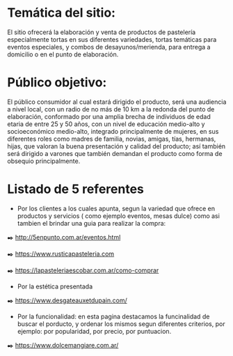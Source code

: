 # Temática del sitio:
El sitio ofrecerá la  elaboración y venta de productos de pastelería especialmente tortas en sus diferentes variedades, tortas temáticas para eventos especiales, y combos de desayunos/merienda, para entrega a domicilio o en el punto de elaboración.
# Público objetivo:

El público consumidor al cual estará dirigido el producto, será una audiencia a nivel local, con un radio de no más de 10 km a la redonda del punto de elaboración, conformado por una amplia brecha de individuos de edad etaria de entre 25 y 50 años, con un nivel de educación medio-alto y socioeconómico medio-alto, integrado principalmente de mujeres, en sus diferentes roles como madres de familia, novias, amigas, tías, hermanas, hijas,  que valoran la buena presentación y calidad del producto; así también será dirigido a varones que también demandan el producto como forma de obsequio principalmente. 
# Listado de 5 referentes
- Por los clientes a los cuales apunta, segun la variedad que ofrece en productos y servicios ( como ejemplo eventos, mesas dulce) como asi tambien el brindar una guia para realizar la compra:

:black_nib: http://5enpunto.com.ar/eventos.html
 
:black_nib: https://www.rusticapasteleria.com
 
:black_nib: https://lapasteleriaescobar.com.ar/como-comprar

- Por la estética presentada

:black_nib: https://www.desgateauxetdupain.com/

- Por la funcionalidad: en esta pagina destacamos la funcinalidad de buscar el porducto, y ordenar los mismos segun diferentes criterios, por ejemplo: por popularidad, por precio, por puntuacion.

:black_nib: https://www.dolcemangiare.com.ar/

 


 

